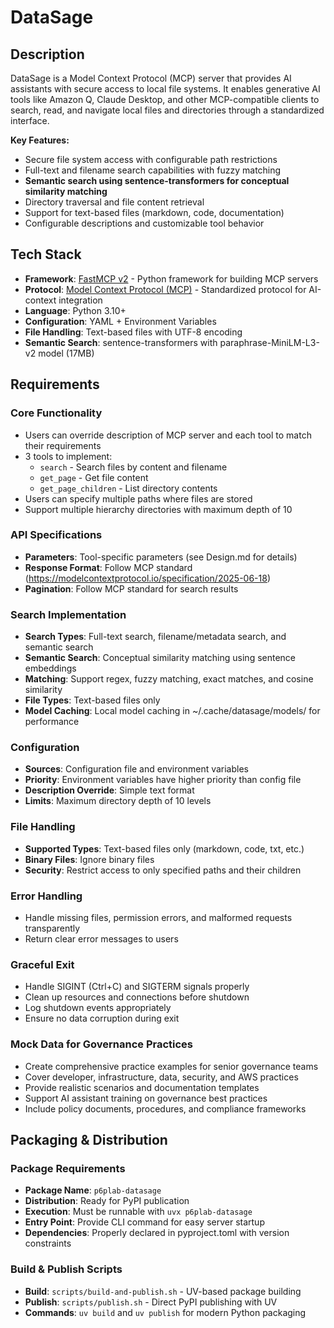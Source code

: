 # DataSage

## Description
DataSage is a Model Context Protocol (MCP) server that provides AI assistants with secure access to local file systems. It enables generative AI tools like Amazon Q, Claude Desktop, and other MCP-compatible clients to search, read, and navigate local files and directories through a standardized interface.

**Key Features:**
- Secure file system access with configurable path restrictions
- Full-text and filename search capabilities with fuzzy matching
- **Semantic search using sentence-transformers for conceptual similarity matching**
- Directory traversal and file content retrieval
- Support for text-based files (markdown, code, documentation)
- Configurable descriptions and customizable tool behavior

## Tech Stack
- **Framework**: [FastMCP v2](https://github.com/jlowin/fastmcp) - Python framework for building MCP servers
- **Protocol**: [Model Context Protocol (MCP)](https://modelcontextprotocol.io/specification/2025-06-18) - Standardized protocol for AI-context integration
- **Language**: Python 3.10+
- **Configuration**: YAML + Environment Variables
- **File Handling**: Text-based files with UTF-8 encoding
- **Semantic Search**: sentence-transformers with paraphrase-MiniLM-L3-v2 model (17MB)

## Requirements

### Core Functionality
- Users can override description of MCP server and each tool to match their requirements
- 3 tools to implement:
  - `search` - Search files by content and filename
  - `get_page` - Get file content
  - `get_page_children` - List directory contents
- Users can specify multiple paths where files are stored
- Support multiple hierarchy directories with maximum depth of 10

### API Specifications
- **Parameters**: Tool-specific parameters (see Design.md for details)
- **Response Format**: Follow MCP standard (https://modelcontextprotocol.io/specification/2025-06-18)
- **Pagination**: Follow MCP standard for search results

### Search Implementation
- **Search Types**: Full-text search, filename/metadata search, and semantic search
- **Semantic Search**: Conceptual similarity matching using sentence embeddings
- **Matching**: Support regex, fuzzy matching, exact matches, and cosine similarity
- **File Types**: Text-based files only
- **Model Caching**: Local model caching in ~/.cache/datasage/models/ for performance

### Configuration
- **Sources**: Configuration file and environment variables
- **Priority**: Environment variables have higher priority than config file
- **Description Override**: Simple text format
- **Limits**: Maximum directory depth of 10 levels

### File Handling
- **Supported Types**: Text-based files only (markdown, code, txt, etc.)
- **Binary Files**: Ignore binary files
- **Security**: Restrict access to only specified paths and their children

### Error Handling
- Handle missing files, permission errors, and malformed requests transparently
- Return clear error messages to users

### Graceful Exit
- Handle SIGINT (Ctrl+C) and SIGTERM signals properly
- Clean up resources and connections before shutdown
- Log shutdown events appropriately
- Ensure no data corruption during exit

### Mock Data for Governance Practices
- Create comprehensive practice examples for senior governance teams
- Cover developer, infrastructure, data, security, and AWS practices
- Provide realistic scenarios and documentation templates
- Support AI assistant training on governance best practices
- Include policy documents, procedures, and compliance frameworks

## Packaging & Distribution

### Package Requirements
- **Package Name**: `p6plab-datasage`
- **Distribution**: Ready for PyPI publication
- **Execution**: Must be runnable with `uvx p6plab-datasage`
- **Entry Point**: Provide CLI command for easy server startup
- **Dependencies**: Properly declared in pyproject.toml with version constraints

### Build & Publish Scripts
- **Build**: `scripts/build-and-publish.sh` - UV-based package building
- **Publish**: `scripts/publish.sh` - Direct PyPI publishing with UV
- **Commands**: `uv build` and `uv publish` for modern Python packaging